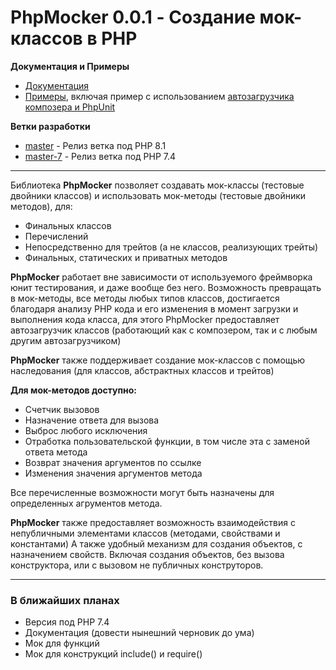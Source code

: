 # PhpMocker 0.0.1 - Создание мок-классов в PHP

**Документация и Примеры**
* [Документация](documentation-ru/README.md)
* [Примеры](examples-ru/README.md), включая пример с использованием [автозагрузчика композера и PhpUnit](examples-ru/phpunit-and-composer/README.md)

**Ветки разработки**
* [master](https://github.com/dracul-aid/PhpMocker/tree/master) - Релиз ветка под PHP 8.1
* [master-7](https://github.com/dracul-aid/PhpMocker/tree/master-7) - Релиз ветка под PHP 7.4

---

Библиотека **PhpMocker** позволяет создавать мок-классы (тестовые двойники классов) и использовать мок-методы
(тестовые двойники методов), для:
* Финальных классов
* Перечислений
* Непосредственно для трейтов (а не классов, реализующих трейты)
* Финальных, статических и приватных методов

**PhpMocker** работает вне зависимости от используемого фреймворка юнит тестирования, и даже вообще без него.
Возможность превращать в мок-методы, все методы любых типов классов, достигается благодаря анализу PHP кода и его изменения
в момент загрузки и выполнения кода класса, для этого PhpMocker предоставляет автозагрузчик классов
(работающий как с композером, так и с любым другим автозагрузчиком)

**PhpMocker** также поддерживает создание мок-классов с помощью наследования (для классов, абстрактных классов и трейтов)

**Для мок-методов доступно:**
* Счетчик вызовов
* Назначение ответа для вызова
* Выброс любого исключения
* Отработка пользовательской функции, в том числе эта с заменой ответа метода
* Возврат значения аргументов по ссылке
* Изменения значения аргументов метода

Все перечисленные возможности могут быть назначены для определенных агрументов метода. 

**PhpMocker** также предоставляет возможность взаимодействия с непубличными элементами классов (методами, свойствами и константами)
А также удобный механизм для создания объектов, с назначением свойств. Включая создания объектов, без вызова конструктора, или 
с вызовом не публичных конструторов.

---

### В ближайших планах
* Версия под PHP 7.4
* Документация (довести нынешний черновик до ума)
* Мок для функций
* Мок для конструкций include() и require()
